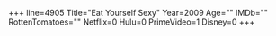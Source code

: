 +++
line=4905
Title="Eat Yourself Sexy"
Year=2009
Age=""
IMDb=""
RottenTomatoes=""
Netflix=0
Hulu=0
PrimeVideo=1
Disney=0
+++

